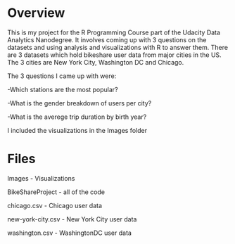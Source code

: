 Overview
================================

This is my project for the R Programming Course part of the Udacity Data Analytics Nanodegree. It involves coming up with 3 questions on the datasets and using analysis and visualizations with R to answer them. There are 3 datasets which hold bikeshare user data from major cities in the US. The 3 cities are New York City, Washington DC and Chicago.

The 3 questions I came up with were:

-Which stations are the most popular?

-What is the gender breakdown of users per city?

-What is the averege trip duration by birth year?


I included the visualizations in the Images folder

Files
================================

Images - Visualizations

BikeShareProject - all of the code

chicago.csv - Chicago user data

new-york-city.csv - New York City user data

washington.csv - WashingtonDC user data
